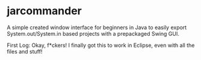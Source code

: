 # jarcommander

A simple created window interface for beginners in Java to easily export System.out/System.in based projects with a prepackaged Swing GUI.

First Log: Okay, f*ckers! I finally got this to work in Eclipse, even with all the files and stuff!